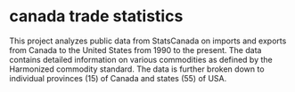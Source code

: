 # canada trade statistics

This project analyzes public data from StatsCanada on imports and exports from Canada to the United States from 1990 to the present. The data contains detailed information on various commodities as defined by the Harmonized commodity standard. The data is further broken down to individual provinces (15) of Canada and states (55) of USA.


